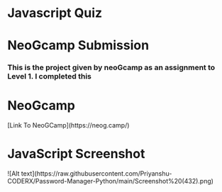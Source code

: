# Javascript Quiz

<h1>NeoGcamp Submission</h1>
<h3>This is the project given by neoGcamp as an assignment to Level 1. I completed this</h3>

<h1>NeoGcamp</h1>
[Link To NeoGCamp](https://neog.camp/)

<h1>JavaScript Screenshot</h1>
![Alt text](https://raw.githubusercontent.com/Priyanshu-CODERX/Password-Manager-Python/main/Screenshot%20(432).png)
